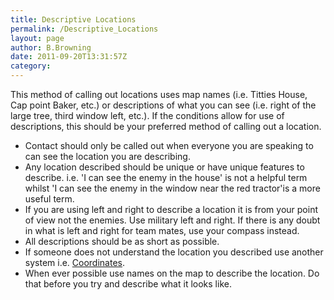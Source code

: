 ```yaml
---
title: Descriptive Locations
permalink: /Descriptive_Locations
layout: page
author: B.Browning
date: 2011-09-20T13:31:57Z
category: 
---
```

This method of calling out locations uses map names (i.e. Titties House,
Cap point Baker, etc.) or descriptions of what you can see (i.e. right
of the large tree, third window left, etc.). If the conditions allow for
use of descriptions, this should be your preferred method of calling out
a location.

  - Contact should only be called out when everyone you are speaking to
    can see the location you are describing.
  - Any location described should be unique or have unique features to
    describe. i.e. 'I can see the enemy in the house' is not a helpful
    term whilst 'I can see the enemy in the window near the red
    tractor'is a more useful term.
  - If you are using left and right to describe a location it is from
    your point of view not the enemies. Use military left and right. If
    there is any doubt in what is left and right for team mates, use
    your compass instead.
  - All descriptions should be as short as possible.
  - If someone does not understand the location you described use
    another system i.e. [Coordinates](Coordinates "wikilink").
  - When ever possible use names on the map to describe the location. Do
    that before you try and describe what it looks like.

